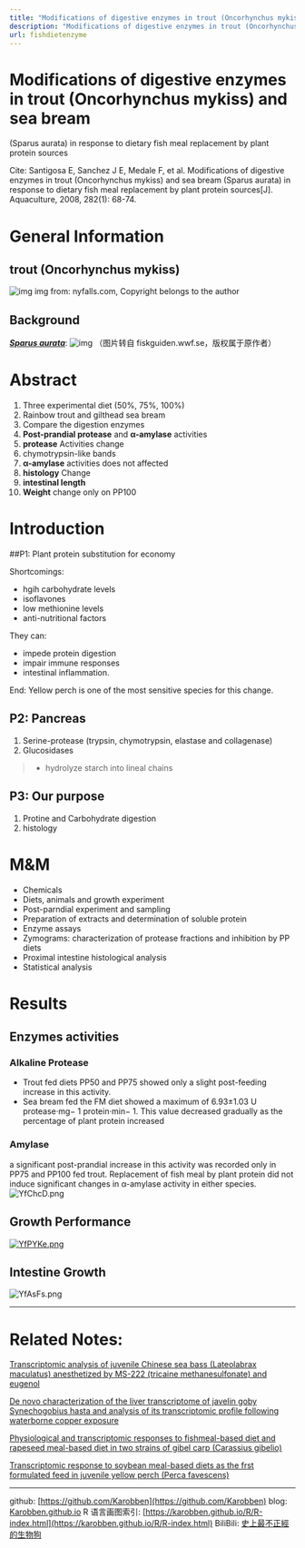 ```yaml
---
title: "Modifications of digestive enzymes in trout (Oncorhynchus mykiss) and sea bream"
description: "Modifications of digestive enzymes in trout (Oncorhynchus mykiss) and sea bream"
url: fishdietenzyme
---
```


# Modifications of digestive enzymes in trout (Oncorhynchus mykiss) and sea bream
(Sparus aurata) in response to dietary fish meal replacement by plant protein sources

Cite: Santigosa E, Sanchez J E, Medale F, et al. Modifications of digestive enzymes in trout (Oncorhynchus mykiss) and sea bream (Sparus aurata) in response to dietary fish meal replacement by plant protein sources[J]. Aquaculture, 2008, 282(1): 68-74.


# General Information

## trout (Oncorhynchus mykiss)

![img](http://nyfalls.com/dev/wp-content/uploads/2013/04/Oncorhynchus-mykiss1-300x112.jpg)
img from: nyfalls.com, Copyright belongs to the author
## Background
[***Sparus aurata***](https://baike.baidu.com/item/%E5%BC%82%E8%82%B2%E9%93%B6%E9%B2%AB):
![img](https://fiskguiden.wwf.se/wp-content/uploads/2017/04/Sparus_aurata.jpg)
（图片转自 fiskguiden.wwf.se，版权属于原作者）


# Abstract
1. Three experimental diet (50%, 75%, 100%)
2. Rainbow trout and gilthead sea bream
3. Compare the digestion enzymes
4. **Post-prandial protease** and **α-amylase** activities
5. **protease** Activities change
6. chymotrypsin-like bands
7. **α-amylase** activities does not affected
8. **histology** Change
9. **intestinal length**
10. **Weight** change only on PP100
# Introduction

##P1: Plant protein substitution for economy

Shortcomings:
  - hgih carbohydrate levels
  - isoflavones
  - low methionine levels
  - anti-nutritional factors

They can:
  - impede protein digestion
  - impair immune responses
  - intestinal inflammation.

End: Yellow perch is one of the most sensitive species for this change.

## P2: Pancreas
1. Serine-protease (trypsin, chymotrypsin, elastase and collagenase)
2. Glucosidases
>- hydrolyze starch into lineal chains

## P3: Our purpose
1. Protine and Carbohydrate digestion
2. histology

# M&M
- Chemicals
- Diets, animals and growth experiment
- Post-parndial experiment and sampling
- Preparation of extracts and determination of soluble protein
- Enzyme assays
- Zymograms: characterization of protease fractions and inhibition by PP diets
- Proximal intestine histological analysis
- Statistical analysis

# Results

## Enzymes activities
### Alkaline Protease
- Trout fed diets PP50 and PP75 showed only a slight post-feeding increase in this activity.
- Sea bream fed the FM diet showed a maximum of 6.93±1.03 U protease·mg− 1 protein·min− 1. This value decreased gradually as the percentage of plant protein increased

### Amylase
a significant post-prandial increase in this activity was recorded only in PP75 and PP100 fed trout. Replacement of fish meal by plant protein did not induce significant changes in α-amylase activity in either species.
![YfChcD.png](https://s1.ax1x.com/2020/05/18/YfChcD.png)

## Growth Performance
[![YfPYKe.png](https://s1.ax1x.com/2020/05/18/YfPYKe.png)](https://imgchr.com/i/YfPYKe)

## Intestine Growth
![YfAsFs.png](https://s1.ax1x.com/2020/05/18/YfAsFs.png)


---
# Related Notes:

[Transcriptomic analysis of juvenile Chinese sea bass (Lateolabrax maculatus) anesthetized by MS-222 (tricaine methanesulfonate) and eugenol](paperrnaseqfish1)

[De novo characterization of the liver transcriptome of javelin goby Synechogobius hasta and analysis of its transcriptomic profile following waterborne copper exposure](paperrnaseqfish2)

[Physiological and transcriptomic responses to fishmeal-based diet and rapeseed meal-based diet in two strains of gibel carp (Carassius gibelio)](paperrnaseqfish3)

[Transcriptomic response to soybean meal-based diets as the frst formulated feed in juvenile yellow perch (Perca favescens)](paperrnaseqfish4)

---
github: [https://github.com/Karobben](https://github.com/Karobben)
blog: [Karobben.github.io](http://Karobben.github.io)
R 语言画图索引: [https://karobben.github.io/R/R-index.html](https://karobben.github.io/R/R-index.html)
BiliBili: [史上最不正經的生物狗](https://space.bilibili.com/393056819)
